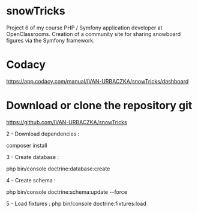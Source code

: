 # snowTricks
 Project 6 of my course PHP / Symfony application developer at OpenClassrooms. Creation of a community site for sharing snowboard figures via the Symfony framework.

# Codacy
https://app.codacy.com/manual/IVAN-URBACZKA/snowTricks/dashboard

# Download or clone the repository git

https://github.com/IVAN-URBACZKA/snowTricks

2 - Download dependencies :

composer install

3 - Create database :

php bin/console doctrine:database:create

4 - Create schema :

php bin/console doctrine:schema:update --force

5 - Load fixtures :
php bin/console doctrine:fixtures:load
